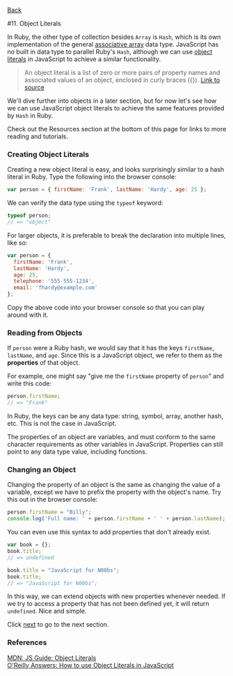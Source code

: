 [Back](10_array_operations.md)

#11. Object Literals

In Ruby, the other type of collection besides `Array` is `Hash`, which is its own implementation of the general [associative array](http://en.wikipedia.org/wiki/Associative_array) data type. JavaScript has no built in data type to parallel Ruby's `Hash`, although we can use [object literals](https://developer.mozilla.org/en/JavaScript/Guide/Values,_Variables,_and_Literals#Object_literals) in JavaScript to achieve a similar functionality.

>An object literal is a list of zero or more pairs of property names and associated values of an object, enclosed in curly braces ({}). [Link to source](https://developer.mozilla.org/en/JavaScript/Guide/Values,_Variables,_and_Literals#Object_literals)

We'll dive further into objects in a later section, but for now let's see how we can use JavaScript object literals to achieve the same features provided by `Hash` in Ruby.

Check out the Resources section at the bottom of this page for links to more reading and tutorials.

### Creating Object Literals

Creating a new object literal is easy, and looks surprisingly similar to a hash literal in Ruby.  Type the following into the browser console:

```javascript
var person = { firstName: 'Frank', lastName: 'Hardy', age: 25 };
```

We can verify the data type using the `typeof` keyword:

```javascript
typeof person;
// => "object"
```

For larger objects, it is preferable to break the declaration into multiple lines, like so:

```javascript
var person = { 
  firstName: 'Frank', 
  lastName: 'Hardy', 
  age: 25,
  telephone: '555-555-1234',
  email: 'fhardy@example.com'
};
```

Copy the above code into your browser console so that you can play around with it.

### Reading from Objects

If `person` were a Ruby hash, we would say that it has the keys `firstName`, `lastName`, and `age`. Since this is a JavaScript object, we refer to them as the **properties** of that object.

For example, one might say "give me the `firstName` property of `person`" and write this code:

```javascript
person.firstName;
// => "Frank"
```

In Ruby, the keys can be any data type: string, symbol, array, another hash, etc. This is not the case in JavaScript.

The properties of an object are variables, and must conform to the same character requirements as other variables in JavaScript. Properties can still point to any data type value, including functions.

### Changing an Object

Changing the property of an object is the same as changing the value of a variable, except we have to prefix the property with the object's name. Try this out in the browser console:

```javascript
person.firstName = "Billy";
console.log('Full name: ' + person.firstName + ' ' + person.lastName);
```

You can even use this syntax to add properties that don't already exist.

```javascript
var book = {};
book.title; 
// => undefined

book.title = "JavaScript for N00bs";
book.title;
// => "JavaScript for N00bs";
```

In this way, we can extend objects with new properties whenever needed.  If we try to access a property that has not been defined yet, it will return `undefined`.  Nice and simple.

Click [next](12_looping_basics.md) to go to the next section.

### References

[MDN: JS Guide: Object Literals](https://developer.mozilla.org/en/JavaScript/Guide/Values,_Variables,_and_Literals#Object_literals)<br>
[O'Reilly Answers: How to use Object Literals in JavaScript](http://answers.oreilly.com/topic/2138-how-to-use-object-literals-in-javascript/)<br>
